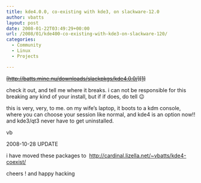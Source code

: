 ```yaml
---
title: kde4.0.0, co-existing with kde3, on slackware-12.0
author: vbatts
layout: post
date: 2008-01-22T03:49:29+00:00
url: /2008/01/kde400-co-existing-with-kde3-on-slackware-120/
categories:
  - Community
  - Linux
  - Projects

---
```

<strike>[http://batts.mine.nu/downloads/slackpkgs/kde4.0.0/][1]</strike>

check it out, and tell me where it breaks. i can not be responsible for this breaking any kind of your install, but if if does, do tell 😉

this is very, very, to me. on my wife&#8217;s laptop, it boots to a kdm console, where you can choose your session like normal, and kde4 is an option now!! and kde3/qt3 never have to get uninstalled.

vb

2008-10-28 UPDATE

i have moved these packages to  <a href="http://cardinal.lizella.net/~vbatts/kde4-coexist/" target="_blank">http://cardinal.lizella.net/~vbatts/kde4-coexist/</a>

cheers ! and happy hacking

 [1]: http://batts.mine.nu/downloads/slackpkgs/kde4.0.0/ "http://batts.mine.nu/downloads/slackpkgs/kde4.0.0/"